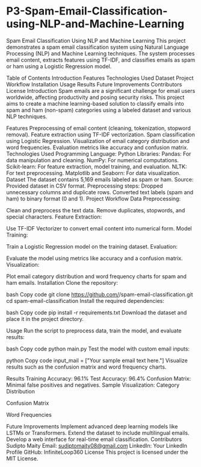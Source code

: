 # P3-Spam-Email-Classification-using-NLP-and-Machine-Learning

Spam Email Classification Using NLP and Machine Learning
This project demonstrates a spam email classification system using Natural Language Processing (NLP) and Machine Learning techniques. The system processes email content, extracts features using TF-IDF, and classifies emails as spam or ham using a Logistic Regression model.

Table of Contents
Introduction
Features
Technologies Used
Dataset
Project Workflow
Installation
Usage
Results
Future Improvements
Contributors
License
Introduction
Spam emails are a significant challenge for email users worldwide, affecting productivity and posing security risks. This project aims to create a machine learning-based solution to classify emails into spam and ham (non-spam) categories using a labeled dataset and various NLP techniques.

Features
Preprocessing of email content (cleaning, tokenization, stopword removal).
Feature extraction using TF-IDF vectorization.
Spam classification using Logistic Regression.
Visualization of email category distribution and word frequencies.
Evaluation metrics like accuracy and confusion matrix.
Technologies Used
Programming Language: Python
Libraries:
Pandas: For data manipulation and cleaning.
NumPy: For numerical computations.
Scikit-learn: For feature extraction, model training, and evaluation.
NLTK: For text preprocessing.
Matplotlib and Seaborn: For data visualization.
Dataset
The dataset contains 5,169 emails labeled as spam or ham.
Source: Provided dataset in CSV format.
Preprocessing steps:
Dropped unnecessary columns and duplicate rows.
Converted text labels (spam and ham) to binary format (0 and 1).
Project Workflow
Data Preprocessing:

Clean and preprocess the text data.
Remove duplicates, stopwords, and special characters.
Feature Extraction:

Use TF-IDF Vectorizer to convert email content into numerical form.
Model Training:

Train a Logistic Regression model on the training dataset.
Evaluation:

Evaluate the model using metrics like accuracy and a confusion matrix.
Visualization:

Plot email category distribution and word frequency charts for spam and ham emails.
Installation
Clone the repository:

bash
Copy code
git clone https://github.com/<YourUsername>/spam-email-classification.git
cd spam-email-classification
Install the required dependencies:

bash
Copy code
pip install -r requirements.txt
Download the dataset and place it in the project directory.

Usage
Run the script to preprocess data, train the model, and evaluate results:

bash
Copy code
python main.py
Test the model with custom email inputs:

python
Copy code
input_mail = ["Your sample email text here."]
Visualize results such as the confusion matrix and word frequency charts.

Results
Training Accuracy: 96.1%
Test Accuracy: 96.4%
Confusion Matrix: Minimal false positives and negatives.
Sample Visualization:
Category Distribution

Confusion Matrix

Word Frequencies

Future Improvements
Implement advanced deep learning models like LSTMs or Transformers.
Extend the dataset to include multilingual emails.
Develop a web interface for real-time email classification.
Contributors
Sudipto Maity
Email: sudiptomaity08@gmail.com
LinkedIn: Your LinkedIn Profile
GitHub: InfiniteLoop360
License
This project is licensed under the MIT License.
